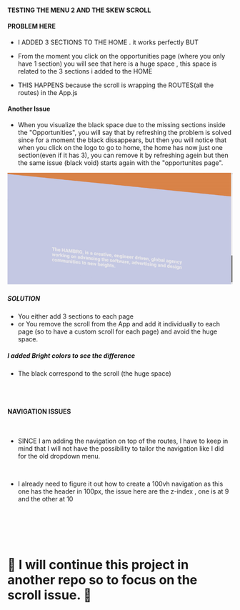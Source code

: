 #### TESTING THE MENU 2 AND THE SKEW SCROLL

#### PROBLEM HERE

- I ADDED 3 SECTIONS TO THE HOME . it works perfectly BUT
  <br>

- From the moment you click on the opportunities page (where you only have 1 section) you will see that here is a huge space , this space is related to the 3 sections i added to the HOME

- THIS HAPPENS because the scroll is wrapping the ROUTES(all the routes) in the App.js

#### Another Issue

- When you visualize the black space due to the missing sections inside the "Opportunities", you will say that by refreshing the problem is solved since for a moment the black dissappears, but then you will notice that when you click on the logo to go to home, the home has now just one section(even if it has 3), you can remove it by refreshing agein but then the same issue (black void) starts again with the "opportunites page".




[<img src="./src/images/black-void.gif">]()

##### SOLUTION

- You either add 3 sections to each page
- or You remove the scroll from the App and add it individually to each page (so to have a custom scroll for each page) and avoid the huge space.

##### I added Bright colors to see the difference

- The black correspond to the scroll (the huge space)

<br>

<br>

#### NAVIGATION ISSUES

<br>

- SINCE I am adding the navigation on top of the routes, I have to keep in mind that I will not have the possibility to tailor the navigation like I did for the old dropdown menu.

<br>

- I already need to figure it out how to create a 100vh navigation as this one has the header in 100px, the issue here are the z-index , one is at 9 and the other at 10

<br>

<br>
<br>

<br>


# 🌵 I will continue this project in another repo so to focus on the scroll issue. 🌵

